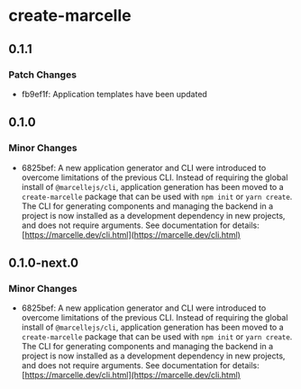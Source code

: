 # create-marcelle

## 0.1.1

### Patch Changes

- fb9ef1f: Application templates have been updated

## 0.1.0

### Minor Changes

- 6825bef: A new application generator and CLI were introduced to overcome limitations of the previous CLI.
  Instead of requiring the global install of `@marcellejs/cli`, application generation has been moved to a `create-marcelle` package that can be used with `npm init` or `yarn create`.
  The CLI for generating components and managing the backend in a project is now installed as a development dependency in new projects, and does not require arguments.
  See documentation for details: [https://marcelle.dev/cli.html](https://marcelle.dev/cli.html)

## 0.1.0-next.0

### Minor Changes

- 6825bef: A new application generator and CLI were introduced to overcome limitations of the previous CLI.
  Instead of requiring the global install of `@marcellejs/cli`, application generation has been moved to a `create-marcelle` package that can be used with `npm init` or `yarn create`.
  The CLI for generating components and managing the backend in a project is now installed as a development dependency in new projects, and does not require arguments.
  See documentation for details: [https://marcelle.dev/cli.html](https://marcelle.dev/cli.html)
